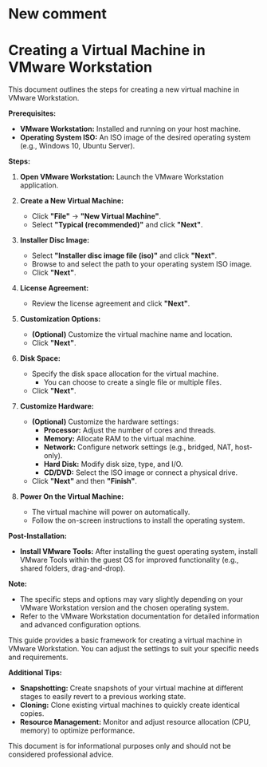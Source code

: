 # New comment 
# Creating a Virtual Machine in VMware Workstation

This document outlines the steps for creating a new virtual machine in VMware Workstation.

**Prerequisites:**

* **VMware Workstation:** Installed and running on your host machine.
* **Operating System ISO:** An ISO image of the desired operating system (e.g., Windows 10, Ubuntu Server).

**Steps:**

1. **Open VMware Workstation:** Launch the VMware Workstation application.

2. **Create a New Virtual Machine:**
   - Click **"File"** -> **"New Virtual Machine"**.
   - Select **"Typical (recommended)"** and click **"Next"**.

3. **Installer Disc Image:**
   - Select **"Installer disc image file (iso)"** and click **"Next"**.
   - Browse to and select the path to your operating system ISO image.
   - Click **"Next"**.

4. **License Agreement:**
   - Review the license agreement and click **"Next"**.

5. **Customization Options:**
   - **(Optional)** Customize the virtual machine name and location. 
   - Click **"Next"**.

6. **Disk Space:**
   - Specify the disk space allocation for the virtual machine.
     - You can choose to create a single file or multiple files.
   - Click **"Next"**.

7. **Customize Hardware:**
   - **(Optional)** Customize the hardware settings:
      - **Processor:** Adjust the number of cores and threads.
      - **Memory:** Allocate RAM to the virtual machine.
      - **Network:** Configure network settings (e.g., bridged, NAT, host-only).
      - **Hard Disk:** Modify disk size, type, and I/O.
      - **CD/DVD:** Select the ISO image or connect a physical drive.
   - Click **"Next"** and then **"Finish"**.

8. **Power On the Virtual Machine:**
   - The virtual machine will power on automatically.
   - Follow the on-screen instructions to install the operating system.

**Post-Installation:**

* **Install VMware Tools:** After installing the guest operating system, install VMware Tools within the guest OS for improved functionality (e.g., shared folders, drag-and-drop).

**Note:**

* The specific steps and options may vary slightly depending on your VMware Workstation version and the chosen operating system.
* Refer to the VMware Workstation documentation for detailed information and advanced configuration options.

This guide provides a basic framework for creating a virtual machine in VMware Workstation. You can adjust the settings to suit your specific needs and requirements.

**Additional Tips:**

* **Snapshotting:** Create snapshots of your virtual machine at different stages to easily revert to a previous working state.
* **Cloning:** Clone existing virtual machines to quickly create identical copies.
* **Resource Management:** Monitor and adjust resource allocation (CPU, memory) to optimize performance.

This document is for informational purposes only and should not be considered professional advice.